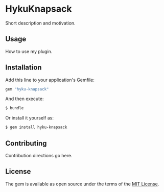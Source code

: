 # HykuKnapsack
Short description and motivation.

## Usage
How to use my plugin.

## Installation
Add this line to your application's Gemfile:

```ruby
gem "hyku-knapsack"
```

And then execute:
```bash
$ bundle
```

Or install it yourself as:
```bash
$ gem install hyku-knapsack
```

## Contributing
Contribution directions go here.

## License
The gem is available as open source under the terms of the [MIT License](https://opensource.org/licenses/MIT).
